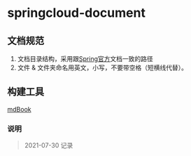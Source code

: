 # springcloud-document

## 文档规范

1. 文档目录结构，采用跟[Spring官方](https://spring.io/projects/spring-boot)文档一致的路径
2. 文件 & 文件夹命名用英文，小写，不要带空格（短横线代替）。

## 构建工具

[mdBook](https://rust-lang.github.io/mdBook/)


### 说明

> 2021-07-30 记录